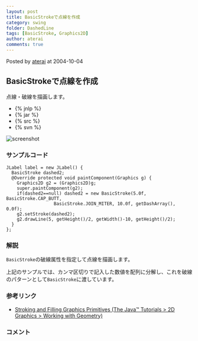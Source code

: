 ```yaml
---
layout: post
title: BasicStrokeで点線を作成
category: swing
folder: DashedLine
tags: [BasicStroke, Graphics2D]
author: aterai
comments: true
---
```


Posted by [aterai](http://terai.xrea.jp/aterai.html) at 2004-10-04

## BasicStrokeで点線を作成
点線・破線を描画します。

- {% jnlp %}
- {% jar %}
- {% src %}
- {% svn %}

<!-- dummy comment line for breaking list -->

![screenshot](https://lh4.googleusercontent.com/_9Z4BYR88imo/TQTKaxPM12I/AAAAAAAAAV8/ZQON-woHuIg/s800/DashedLine.png)

### サンプルコード
<pre class="prettyprint"><code>JLabel label = new JLabel() {
  BasicStroke dashed2;
  @Override protected void paintComponent(Graphics g) {
    Graphics2D g2 = (Graphics2D)g;
    super.paintComponent(g2);
    if(dashed2==null) dashed2 = new BasicStroke(5.0f, BasicStroke.CAP_BUTT,
                  BasicStroke.JOIN_MITER, 10.0f, getDashArray(), 0.0f);
    g2.setStroke(dashed2);
    g2.drawLine(5, getHeight()/2, getWidth()-10, getHeight()/2);
  }
};
</code></pre>

### 解説
`BasicStroke`の破線属性を指定して点線を描画します。

上記のサンプルでは、カンマ区切りで記入した数値を配列に分解し、これを破線のパターンとして`BasicStroke`に渡しています。

### 参考リンク
- [Stroking and Filling Graphics Primitives (The Java™ Tutorials > 2D Graphics > Working with Geometry)](http://docs.oracle.com/javase/tutorial/2d/geometry/strokeandfill.html)

<!-- dummy comment line for breaking list -->

### コメント
